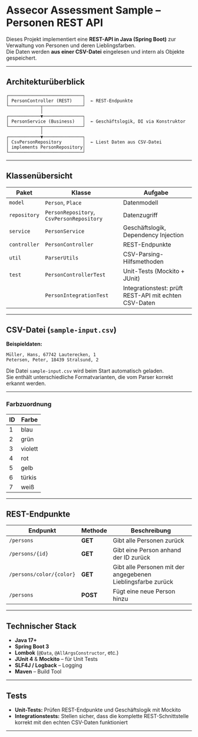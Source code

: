 # Assecor Assessment Sample – Personen REST API

Dieses Projekt implementiert eine **REST-API in Java (Spring Boot)** zur Verwaltung von Personen und deren Lieblingsfarben.  
Die Daten werden **aus einer CSV-Datei** eingelesen und intern als Objekte gespeichert.

---

## Architekturüberblick

```
┌────────────────────────────┐
│ PersonController (REST)    │  ← REST-Endpunkte
└────────────┬───────────────┘
             │
┌────────────▼───────────────┐
│ PersonService (Business)   │  ← Geschäftslogik, DI via Konstruktor
└────────────┬───────────────┘
             │
┌────────────▼───────────────┐
│ CsvPersonRepository        │  ← Liest Daten aus CSV-Datei
│ implements PersonRepository│
└────────────────────────────┘
```

---

## Klassenübersicht

| Paket        | Klasse                                    | Aufgabe |
|--------------|-------------------------------------------|----------|
| `model`      | `Person`, `Place`                         | Datenmodell |
| `repository` | `PersonRepository`, `CsvPersonRepository` | Datenzugriff |
| `service`    | `PersonService`                           | Geschäftslogik, Dependency Injection |
| `controller` | `PersonController`                        | REST-Endpunkte |
| `util`       | `ParserUtils`                             | CSV-Parsing-Hilfsmethoden |
| `test`       | `PersonControllerTest`                    | Unit-Tests (Mockito + JUnit) |
|              | `PersonIntegrationTest`                   | Integrationstest: prüft REST-API mit echten CSV-Daten |

---

## CSV-Datei (`sample-input.csv`)

**Beispieldaten:**
```csv
Müller, Hans, 67742 Lauterecken, 1
Petersen, Peter, 18439 Stralsund, 2
```

Die Datei `sample-input.csv` wird beim Start automatisch geladen.  
Sie enthält unterschiedliche Formatvarianten, die vom Parser korrekt erkannt werden.

---

### Farbzuordnung

| ID | Farbe   |
|----|----------|
| 1  | blau     |
| 2  | grün     |
| 3  | violett  |
| 4  | rot      |
| 5  | gelb     |
| 6  | türkis   |
| 7  | weiß     |

---

## REST-Endpunkte

| Endpunkt                 | Methode | Beschreibung |
|--------------------------|----------|---------------|
| `/persons`               | **GET**  | Gibt alle Personen zurück |
| `/persons/{id}`          | **GET**  | Gibt eine Person anhand der ID zurück |
| `/persons/color/{color}` | **GET**  | Gibt alle Personen mit der angegebenen Lieblingsfarbe zurück |
| `/persons`               | **POST** | Fügt eine neue Person hinzu |

---

## Technischer Stack

- **Java 17+**
- **Spring Boot 3**
- **Lombok** (`@Data`, `@AllArgsConstructor`, etc.)
- **JUnit 4** & **Mockito** – für Unit Tests
- **SLF4J / Logback** – Logging
- **Maven** – Build Tool

---

## Tests

- **Unit-Tests:** Prüfen REST-Endpunkte und Geschäftslogik mit Mockito
- **Integrationstests:** Stellen sicher, dass die komplette REST-Schnittstelle korrekt mit den echten CSV-Daten funktioniert

---
